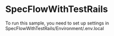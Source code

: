 # SpecFlowWithTestRails
To run this sample, you need to set up settings in SpecFlowWithTestRails/Environment/.env.local

